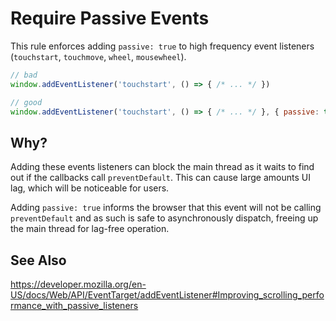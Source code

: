 # Require Passive Events

This rule enforces adding `passive: true` to high frequency event listeners (`touchstart`, `touchmove`, `wheel`, `mousewheel`).

```js
// bad
window.addEventListener('touchstart', () => { /* ... */ })

// good
window.addEventListener('touchstart', () => { /* ... */ }, { passive: true })
```

## Why? 

Adding these events listeners can block the main thread as it waits to find out if the callbacks call `preventDefault`. This can cause large amounts UI lag, which will be noticeable for users.

Adding `passive: true` informs the browser that this event will not be calling `preventDefault` and as such is safe to asynchronously dispatch, freeing up the main thread for lag-free operation.

## See Also

https://developer.mozilla.org/en-US/docs/Web/API/EventTarget/addEventListener#Improving_scrolling_performance_with_passive_listeners
